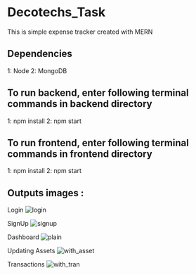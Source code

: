 # Decotechs_Task
This is simple expense tracker created with MERN

Dependencies
-----------
1: Node
2: MongoDB


To run backend, enter following terminal commands in backend directory 
----------------------------------------
1: npm install
2: npm start


To run frontend, enter following terminal commands in frontend directory
----------------------------------------
1: npm install
2: npm start


Outputs images :
------------------


Login
![login](https://user-images.githubusercontent.com/51289334/211548313-e8789a10-8389-44b9-a700-2210a3b1f3fd.png)

SignUp 
![signup](https://user-images.githubusercontent.com/51289334/211548307-6e85e4c1-cefa-4454-b8f7-c94ab353493e.png)

Dashboard
![plain](https://user-images.githubusercontent.com/51289334/211547307-f320daea-d8d1-487b-87bc-1456d7555119.png)

 Updating Assets
![with_asset](https://user-images.githubusercontent.com/51289334/211547298-e14fe4d8-b5c2-48c8-9067-1299b4a47be0.png)

Transactions
![with_tran](https://user-images.githubusercontent.com/51289334/211547304-f178f8fd-77fe-4d94-9f59-7bd183d74335.png)
